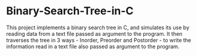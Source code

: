 # Binary-Search-Tree-in-C
This project implements a binary search tree in C, and simulates its use by reading data from a text file passed as argument to the program. It then traverses the tree in 3 ways - Inorder, Preorder and Postorder - to write the information read in a text file also passed as argument to the program.
